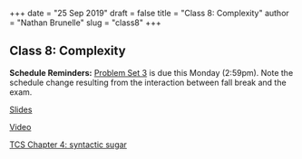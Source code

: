 +++
date = "25 Sep 2019"
draft = false
title = "Class 8: Complexity"
author = "Nathan Brunelle"
slug = "class8"
+++

## Class 8: Complexity

**Schedule Reminders:** [Problem Set 3](/ps3) is due this Monday (2:59pm). Note the schedule change resulting from the interaction between fall break and the exam.

[Slides](https://www.dropbox.com/s/vyay005hr199it9/class8_written.pptx?dl=0)

[Video](https://uva.hosted.panopto.com/Panopto/Pages/Viewer.aspx?id=54e0e8a0-c35a-4158-bbd9-aad101416a76)

[TCS Chapter 4: syntactic sugar](https://introtcs.org/public/lec_03a_computing_every_function.html)

